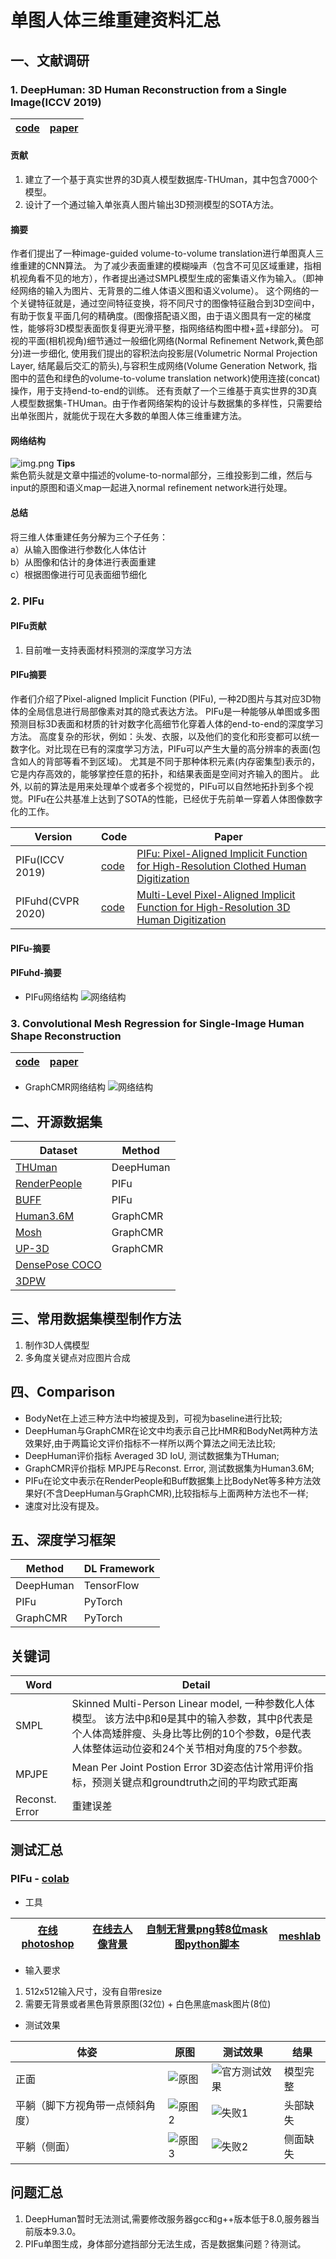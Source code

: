 # 单图人体三维重建资料汇总
## 一、文献调研
### 1. DeepHuman: 3D Human Reconstruction from a Single Image(ICCV 2019)
| [code](https://github.com/ZhengZerong/DeepHuman) | [paper](https://arxiv.org/pdf/1903.06473.pdf) |
|  ----  | ---- |

#### 贡献
1. 建立了一个基于真实世界的3D真人模型数据库-THUman，其中包含7000个模型。
2. 设计了一个通过输入单张真人图片输出3D预测模型的SOTA方法。

#### 摘要
作者们提出了一种image-guided volume-to-volume translation进行单图真人三维重建的CNN算法。
为了减少表面重建的模糊噪声（包含不可见区域重建，指相机视角看不见的地方），作者提出通过SMPL模型生成的密集语义作为输入。（即神经网络的输入为图片、无背景的二维人体语义图和语义volume）。
这个网络的一个关键特征就是，通过空间特征变换，将不同尺寸的图像特征融合到3D空间中，有助于恢复平面几何的精确度。(图像搭配语义图，由于语义图具有一定的梯度性，能够将3D模型表面恢复得更光滑平整，指网络结构图中橙+蓝+绿部分)。
可视的平面(相机视角)细节通过一般细化网络(Normal Refinement Network,黄色部分)进一步细化,
使用我们提出的容积法向投影层(Volumetric Normal Projection Layer, 结尾最后交汇的箭头),与容积生成网络(Volume Generation Network, 指图中的蓝色和绿色的volume-to-volume translation network)使用连接(concat)操作，用于支持end-to-end的训练。
还有贡献了一个三维基于真实世界的3D真人模型数据集-THUman。由于作者网络架构的设计与数据集的多样性，只需要给出单张图片，就能优于现在大多数的单图人体三维重建方法。

#### 网络结构
![img.png](img/img.png)
**Tips** <br>
紫色箭头就是文章中描述的volume-to-normal部分，三维投影到二维，然后与input的原图和语义map一起进入normal refinement network进行处理。

#### 总结
将三维人体重建任务分解为三个子任务： <br>
a）从输入图像进行参数化人体估计 <br>
b）从图像和估计的身体进行表面重建 <br>
c）根据图像进行可见表面细节细化 <br>


### 2. PIFu
#### PIFu贡献
1. 目前唯一支持表面材料预测的深度学习方法

#### PIFu摘要
作者们介绍了Pixel-aligned Implicit Function (PIFu), 一种2D图片与其对应3D物体的全局信息进行局部像素对其的隐式表达方法。
PIFu是一种能够从单图或多图预测目标3D表面和材质的针对数字化高细节化穿着人体的end-to-end的深度学习方法。
高度复杂的形状，例如：头发、衣服，以及他们的变化和形变都可以统一数字化。对比现在已有的深度学习方法，PIFu可以产生大量的高分辨率的表面(包含如人的背部等看不到区域)。
尤其是不同于那种体积元素(内存密集型)表示的，它是内存高效的，能够掌控任意的拓扑，和结果表面是空间对齐输入的图片。
此外, 以前的算法是用来处理单个或者多个视觉的，PIFu可以自然地拓扑到多个视觉。PIFu在公共基准上达到了SOTA的性能，已经优于先前单一穿着人体图像数字化的工作。


| Version | Code | Paper | 
|  ----  | ----  | ---- | 
| PIFu(ICCV 2019) | [code](https://github.com/shunsukesaito/PIFu) | [PIFu: Pixel-Aligned Implicit Function for High-Resolution Clothed Human Digitization ](https://arxiv.org/pdf/1905.05172.pdf) | 
| PIFuhd(CVPR 2020) | [code](https://github.com/facebookresearch/pifuhd) | [Multi-Level Pixel-Aligned Implicit Function for High-Resolution 3D Human Digitization](https://arxiv.org/pdf/2004.00452.pdf) | 

#### PIFu-摘要


#### PIFuhd-摘要

- PIFu网络结构
![网络结构](img/img_1.png)

### 3. Convolutional Mesh Regression for Single-Image Human Shape Reconstruction
| [code](https://github.com/nkolot/GraphCMR/) | [paper](https://arxiv.org/abs/1905.03244) | 
|  ----  | ----  | 
- GraphCMR网络结构
![网络结构](img/img_2.png)

## 二、开源数据集

| Dataset | Method |
|  ----  | ----  |
| [THUman](https://github.com/ZhengZerong/DeepHuman/tree/master/THUmanDataset) | DeepHuman | 
| [RenderPeople](https://renderpeople.com/free-3d-people/) | PIFu | 
| [BUFF](http://buff.is.tue.mpg.de/) | PIFu | 
| [Human3.6M](http://vision.imar.ro/human3.6m/description.php) | GraphCMR | 
| [Mosh](http://mosh.is.tue.mpg.de/) | GraphCMR | 
| [UP-3D](http://files.is.tuebingen.mpg.de/classner/up/) | GraphCMR | 
| [DensePose COCO](https://github.com/facebookresearch/DensePose) |  |
| [3DPW](http://virtualhumans.mpi-inf.mpg.de/3DPW/) |  |



## 三、常用数据集模型制作方法
1. 制作3D人偶模型
2. 多角度关键点对应图片合成

## 四、Comparison
- BodyNet在上述三种方法中均被提及到，可视为baseline进行比较;
- DeepHuman与GraphCMR在论文中均表示自己比HMR和BodyNet两种方法效果好,由于两篇论文评价指标不一样所以两个算法之间无法比较;
- DeepHuman评价指标 Averaged 3D IoU, 测试数据集为THuman;
- GraphCMR评价指标 MPJPE与Reconst. Error, 测试数据集为Human3.6M;
- PIFu在论文中表示在RenderPeople和Buff数据集上比BodyNet等多种方法效果好(不含DeepHuman与GraphCMR),比较指标与上面两种方法也不一样;
- 速度对比没有提及。

## 五、深度学习框架
| Method | DL Framework |
| ---- | ---- |
| DeepHuman | TensorFlow |
| PIFu | PyTorch |
| GraphCMR | PyTorch |

## 关键词
| Word | Detail |
| ---- | ---- |
| SMPL | Skinned Multi-Person Linear model, 一种参数化人体模型。 该方法中β和θ是其中的输入参数，其中β代表是个人体高矮胖瘦、头身比等比例的10个参数，θ是代表人体整体运动位姿和24个关节相对角度的75个参数。 |
| MPJPE | Mean Per Joint Postion Error 3D姿态估计常用评价指标，预测关键点和groundtruth之间的平均欧式距离 |
| Reconst. Error | 重建误差 |

## 测试汇总
### PIFu - [colab](https://colab.research.google.com/drive/1GFSsqP2BWz4gtq0e-nki00ZHSirXwFyY#scrollTo=5995t2PnQTmG)
- 工具

| [在线photoshop](https://www.tuyitu.com/photoshop/) | [在线去人像背景](https://www.remove.bg/zh/) | [自制无背景png转8位mask图python脚本](tools/png2mask.py) | [meshlab](https://www.meshlab.net/) |
| ---- | ---- | ---- | ---- |

- 输入要求
1. 512x512输入尺寸，没有自带resize
2. 需要无背景或者黑色背景原图(32位) + 白色黑底mask图片(8位)

- 测试效果

| 体姿 | 原图 | 测试效果 | 结果 |
| ---- | ---- | ---- | ---- |
| 正面 | ![原图](img/PIFu/img2.png) | ![官方测试效果](img/PIFu/img.png)| 模型完整 |
| 平躺（脚下方视角带一点倾斜角度） | ![原图2](img/PIFu/img4.png) | ![失败1](img/PIFu/失败1mesh.png) | 头部缺失 |
| 平躺（侧面） | ![原图3](img/PIFu/img5.png) | ![失败2](img/PIFu/失败2mesh.png) | 侧面缺失|

## 问题汇总
1. DeepHuman暂时无法测试,需要修改服务器gcc和g++版本低于8.0,服务器当前版本9.3.0。
2. PIFu单图生成，身体部分遮挡部分无法生成，否是数据集问题？待测试。

